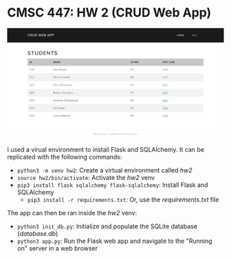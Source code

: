 # CMSC 447: HW 2 (CRUD Web App)

![Home Screen](static/home.PNG)

I used a virual environment to install Flask and SQLAlchemy. It can be replicated with the following commands:

- `python3 -m venv hw2`: Create a virtual environment called *hw2*
- `source hw2/bin/activate`: Activate the *hw2* venv 
- `pip3 install flask sqlalchemy flask-sqlalchemy`: Install Flask and SQLAlchemy 
    - `pip3 install -r requirements.txt`: Or, use the *requirements.txt* file

The app can then be ran inside the *hw2* venv:

- `python3 init_db.py`: Initialize and populate the SQLite database (*database.db*)
- `python3 app.py`: Run the Flask web app and navigate to the "Running on" server in a web browser
